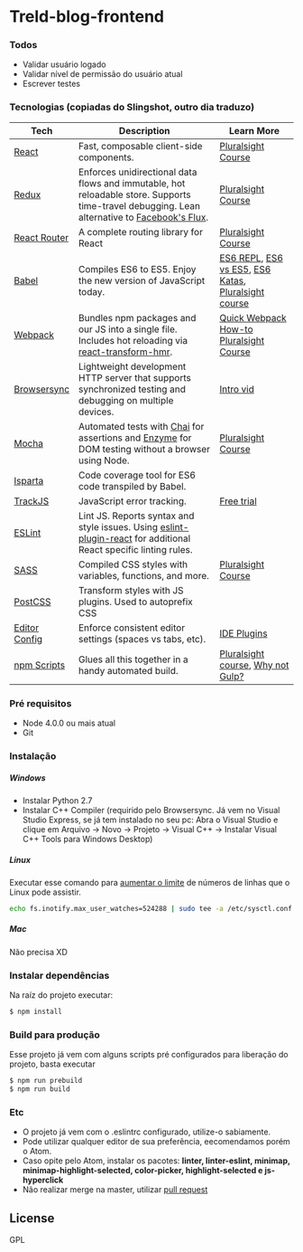 # Treld-blog-frontend

### Todos
- Validar usuário logado
- Validar nível de permissão do usuário atual
- Escrever testes
### Tecnologias (copiadas do Slingshot, outro dia traduzo)


| **Tech** | **Description** |**Learn More**|
|----------|-------|---|
|  [React](https://facebook.github.io/react/)  |   Fast, composable client-side components.    | [Pluralsight Course](https://www.pluralsight.com/courses/react-flux-building-applications)  |
|  [Redux](http://redux.js.org) |  Enforces unidirectional data flows and immutable, hot reloadable store. Supports time-travel debugging. Lean alternative to [Facebook's Flux](https://facebook.github.io/flux/docs/overview.html).| [Pluralsight Course](http://www.pluralsight.com/courses/react-redux-react-router-es6)    |
|  [React Router](https://github.com/reactjs/react-router) | A complete routing library for React | [Pluralsight Course](https://www.pluralsight.com/courses/react-flux-building-applications) |
|  [Babel](http://babeljs.io) |  Compiles ES6 to ES5. Enjoy the new version of JavaScript today.     | [ES6 REPL](https://babeljs.io/repl/), [ES6 vs ES5](http://es6-features.org), [ES6 Katas](http://es6katas.org), [Pluralsight course](https://www.pluralsight.com/courses/javascript-fundamentals-es6)    |
| [Webpack](http://webpack.github.io) | Bundles npm packages and our JS into a single file. Includes hot reloading via [react-transform-hmr](https://www.npmjs.com/package/react-transform-hmr). | [Quick Webpack How-to](https://github.com/petehunt/webpack-howto) [Pluralsight Course](https://www.pluralsight.com/courses/webpack-fundamentals)|
| [Browsersync](https://www.browsersync.io/) | Lightweight development HTTP server that supports synchronized testing and debugging on multiple devices. | [Intro vid](https://www.youtube.com/watch?time_continue=1&v=heNWfzc7ufQ)|
| [Mocha](http://mochajs.org) | Automated tests with [Chai](http://chaijs.com/) for assertions and [Enzyme](https://github.com/airbnb/enzyme) for DOM testing without a browser using Node. | [Pluralsight Course](https://www.pluralsight.com/courses/testing-javascript) |
| [Isparta](https://github.com/douglasduteil/isparta) | Code coverage tool for ES6 code transpiled by Babel. |
| [TrackJS](https://trackjs.com/) | JavaScript error tracking. | [Free trial](https://my.trackjs.com/signup)|  
| [ESLint](http://eslint.org/)| Lint JS. Reports syntax and style issues. Using [eslint-plugin-react](https://github.com/yannickcr/eslint-plugin-react) for additional React specific linting rules. | |
| [SASS](http://sass-lang.com/) | Compiled CSS styles with variables, functions, and more. | [Pluralsight Course](https://www.pluralsight.com/courses/better-css)|
| [PostCSS](https://github.com/postcss/postcss) | Transform styles with JS plugins. Used to autoprefix CSS |
| [Editor Config](http://editorconfig.org) | Enforce consistent editor settings (spaces vs tabs, etc). | [IDE Plugins](http://editorconfig.org/#download) |
| [npm Scripts](https://docs.npmjs.com/misc/scripts)| Glues all this together in a handy automated build. | [Pluralsight course](https://www.pluralsight.com/courses/npm-build-tool-introduction), [Why not Gulp?](https://medium.com/@housecor/why-i-left-gulp-and-grunt-for-npm-scripts-3d6853dd22b8#.vtaziro8n)  |




### Pré requisitos
* Node 4.0.0 ou mais atual
* Git

### Instalação
##### Windows
* Instalar Python 2.7
* Instalar C++ Compiler (requirido pelo Browsersync. Já vem no Visual Studio Express, se já tem instalado no seu pc: Abra o Visual Studio e clique em Arquivo -> Novo -> Projeto -> Visual C++ -> Instalar Visual C++ Tools para Windows Desktop)

##### Linux
Executar esse comando para [aumentar o limite](http://stackoverflow.com/questions/16748737/grunt-watch-error-waiting-fatal-error-watch-enospc) de números de linhas que o Linux pode assistir.
```sh
echo fs.inotify.max_user_watches=524288 | sudo tee -a /etc/sysctl.conf && sudo sysctl -p
```

##### Mac
Não precisa XD

### Instalar dependências
Na raíz do projeto executar:
```sh
$ npm install
```

### Build para produção
Esse projeto já vem com alguns scripts pré configurados para liberação do projeto, basta executar  
```sh
$ npm run prebuild
$ npm run build
```

### Etc
- O projeto já vem com o .eslintrc configurado, utilize-o sabiamente.
- Pode utilizar qualquer editor de sua preferência, eecomendamos porém o Atom.
- Caso opite pelo Atom, instalar os pacotes: **linter, linter-eslint, minimap, minimap-highlight-selected, color-picker, highlight-selected e js-hyperclick**
- Não realizar merge na master, utilizar [pull request](https://help.github.com/articles/creating-a-pull-request/)

License
----

GPL

[//]: # (These are reference links used in the body of this note and get stripped out when the markdown processor does its job. There is no need to format nicely because it shouldn't be seen. Thanks SO - http://stackoverflow.com/questions/4823468/store-comments-in-markdown-syntax)
